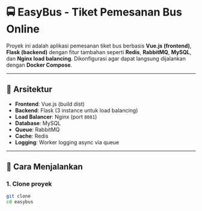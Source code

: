 # 🚍 EasyBus - Tiket Pemesanan Bus Online

Proyek ini adalah aplikasi pemesanan tiket bus berbasis **Vue.js (frontend)**, **Flask (backend)** dengan fitur tambahan seperti **Redis**, **RabbitMQ**, **MySQL**, dan **Nginx load balancing**. Dikonfigurasi agar dapat langsung dijalankan dengan **Docker Compose**.

---

## 🧩 Arsitektur

- **Frontend**: Vue.js (build dist)
- **Backend**: Flask (3 instance untuk load balancing)
- **Load Balancer**: Nginx (port `8081`)
- **Database**: MySQL
- **Queue**: RabbitMQ
- **Cache**: Redis
- **Logging**: Worker logging async via queue

---

## 🚀 Cara Menjalankan

### 1. Clone proyek

```bash
git clone 
cd easybus
